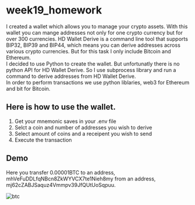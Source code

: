 # week19_homework

I created a wallet which allows you to manage your crypto assets. With this wallet you can mange addresses not only for one crypto currency but for over 300 currencies. HD Wallet Derive is a command line tool that supports BIP32, BIP39 and BIP44, which means you can derive addresses across various crypto currencies. But for this task I only include Bitcoin and Ethereum.</br> 
I decided to use Python to create the wallet.  But unfortunatly there is no python API for HD Wallet Derive. So I use subprocess library and run a command to derive addresses from HD Wallet Derive. </br>
In order to perform transactions we use python liblaries, web3 for Ethereum and bit for Bitcoin.  

## Here is how to use the wallet.
1. Get your mnemonic saves in your .env file
2. Selct a coin and number of addresses you wish to derive
3. Select amount of coins and a receipent you wish to send
4. Execute the transaction

## Demo
Here you transfer 0.00001BTC to an address, mhVeFuDDLfqNBcn8ZkWYVCX7te1Nieh8my from an address, mj62cZABJSaquz4Vmmpv39JfQUtUoSqpuu.

![btc]()


